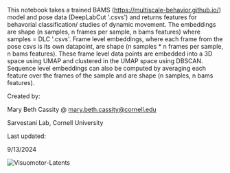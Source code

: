 This notebook takes a trained BAMS (https://multiscale-behavior.github.io/) model and pose data (DeepLabCut '.csvs') and returns features for behavorial classification/ studies of dynamic movement. 
The embeddings are shape (n samples, n frames per sample, n bams features) where samples = DLC '.csvs'. Frame level embeddings, where each frame from the pose 
csvs is its own datapoint, are shape (n samples * n frames per sample, n bams features). These frame level data points are embedded into a 3D space using UMAP and clustered in the UMAP 
space using DBSCAN. Sequence level embeddings can also be computed by averaging each feature over the frames of the sample and are shape (n samples, n bams features).

Created by:

Mary Beth Cassity @ mary.beth.cassity@cornell.edu

Sarvestani Lab, Cornell University

Last updated: 

9/13/2024

![Visuomotor-Latents](https://github.com/user-attachments/assets/a3b8fc76-7858-4684-82fa-6d483b967d5c)
